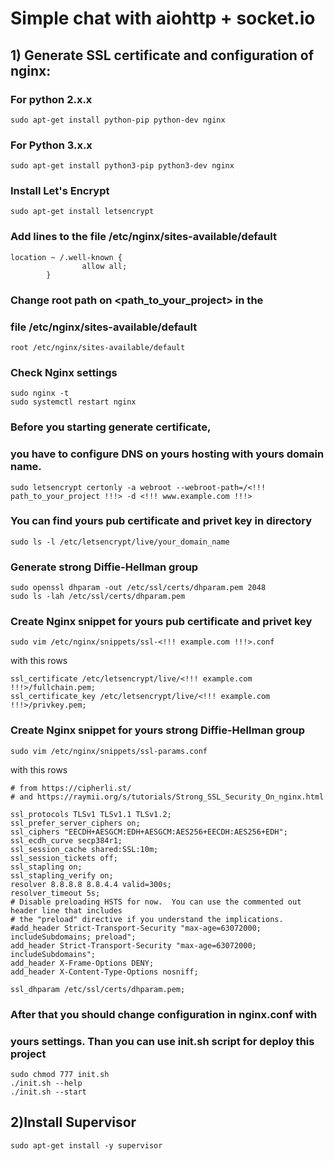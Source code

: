 # Simple chat with aiohttp + socket.io

## 1) Generate SSL certificate and configuration of nginx:

### For python 2.x.x
```
sudo apt-get install python-pip python-dev nginx
```

### For Python 3.x.x
```
sudo apt-get install python3-pip python3-dev nginx
```

### Install Let's Encrypt
```
sudo apt-get install letsencrypt
```

### Add lines to the file /etc/nginx/sites-available/default
```
location ~ /.well-known {
                allow all;
        }
```

### Change root path on <path_to_your_project> in the
### file /etc/nginx/sites-available/default
```
root /etc/nginx/sites-available/default
```

### Check Nginx settings
```
sudo nginx -t
sudo systemctl restart nginx
```

### Before you starting generate certificate,
### you have to configure DNS on yours hosting with yours domain name.
```
sudo letsencrypt certonly -a webroot --webroot-path=/<!!! path_to_your_project !!!> -d <!!! www.example.com !!!>
```

### You can find yours pub certificate and privet key in directory

```
sudo ls -l /etc/letsencrypt/live/your_domain_name
```

### Generate strong Diffie-Hellman group
```
sudo openssl dhparam -out /etc/ssl/certs/dhparam.pem 2048
sudo ls -lah /etc/ssl/certs/dhparam.pem
```

### Create Nginx snippet for yours pub certificate and privet key
```
sudo vim /etc/nginx/snippets/ssl-<!!! example.com !!!>.conf
```
with this rows
```
ssl_certificate /etc/letsencrypt/live/<!!! example.com !!!>/fullchain.pem;
ssl_certificate_key /etc/letsencrypt/live/<!!! example.com !!!>/privkey.pem;
```

### Create Nginx snippet for yours strong Diffie-Hellman group
```
sudo vim /etc/nginx/snippets/ssl-params.conf
```
with this rows
```
# from https://cipherli.st/
# and https://raymii.org/s/tutorials/Strong_SSL_Security_On_nginx.html

ssl_protocols TLSv1 TLSv1.1 TLSv1.2;
ssl_prefer_server_ciphers on;
ssl_ciphers "EECDH+AESGCM:EDH+AESGCM:AES256+EECDH:AES256+EDH";
ssl_ecdh_curve secp384r1;
ssl_session_cache shared:SSL:10m;
ssl_session_tickets off;
ssl_stapling on;
ssl_stapling_verify on;
resolver 8.8.8.8 8.8.4.4 valid=300s;
resolver_timeout 5s;
# Disable preloading HSTS for now.  You can use the commented out header line that includes
# the "preload" directive if you understand the implications.
#add_header Strict-Transport-Security "max-age=63072000; includeSubdomains; preload";
add_header Strict-Transport-Security "max-age=63072000; includeSubdomains";
add_header X-Frame-Options DENY;
add_header X-Content-Type-Options nosniff;

ssl_dhparam /etc/ssl/certs/dhparam.pem;
```

### After that you should change configuration in nginx.conf with
### yours settings. Than you can use init.sh script for deploy this project
```
sudo chmod 777 init.sh
./init.sh --help
./init.sh --start
```

## 2)Install Supervisor
```
sudo apt-get install -y supervisor
```


